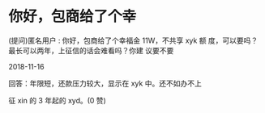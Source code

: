 # 你好，包商给了个幸

(提问)匿名用户 : 你好，包商给了个幸福金 11W，不共享 xyk 额 度，可以要吗？最长可以两年，上征信的话会难看吗？你建 议要不要

2018-11-16

回答：年限短，还款压力较大，显示在 xyk 中。还不如办不上

征 xin 的 3 年起的 xyd。(0 赞)